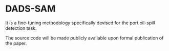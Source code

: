 # DADS-SAM
It is a fine-tuning methodology specifically devised for the port oil-spill detection task.

The source code will be made publicly available upon formal publication of the paper.
